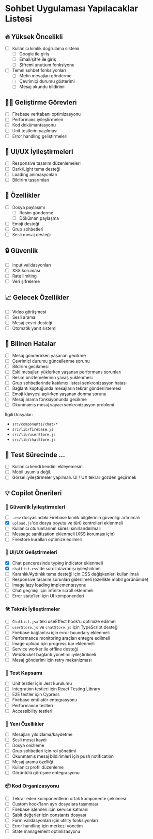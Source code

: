 # Sohbet Uygulaması Yapılacaklar Listesi

## 🔥 Yüksek Öncelikli

- [ ] Kullanıcı kimlik doğrulama sistemi
  - [ ] Google ile giriş
  - [ ] Email/şifre ile giriş
  - [ ] Şifremi unuttum fonksiyonu
- [ ] Temel sohbet fonksiyonları
  - [ ] Metin mesajları gönderme
  - [ ] Çevrimiçi durumu gösterimi
  - [ ] Mesaj okundu bildirimi

## 👨‍💻 Geliştirme Görevleri

- [ ] Firebase veritabanı optimizasyonu
- [ ] Performans iyileştirmeleri
- [ ] Kod dokümantasyonu
- [ ] Unit testlerin yazılması
- [ ] Error handling geliştirmeleri

## 🎨 UI/UX İyileştirmeleri

- [ ] Responsive tasarım düzenlemeleri
- [ ] Dark/Light tema desteği
- [ ] Loading animasyonları
- [ ] Bildirim tasarımları

## 📱 Özellikler

- [ ] Dosya paylaşımı
  - [ ] Resim gönderme
  - [ ] Döküman paylaşma
- [ ] Emoji desteği
- [ ] Grup sohbetleri
- [ ] Sesli mesaj desteği

## 🔒 Güvenlik

- [ ] Input validasyonları
- [ ] XSS koruması
- [ ] Rate limiting
- [ ] Veri şifreleme

## 📈 Gelecek Özellikler

- [ ] Video görüşmesi
- [ ] Sesli arama
- [ ] Mesaj çeviri desteği
- [ ] Otomatik yanıt sistemi

## 🐛 Bilinen Hatalar

- [ ] Mesaj gönderirken yaşanan gecikme
- [ ] Çevrimiçi durumu güncellenme sorunu
- [ ] Bildirim gecikmesi
- [ ] Eski mesajları yüklerken yaşanan performans sorunları
- [ ] Resim önizlemelerinin yavaş yüklenmesi
- [ ] Grup sohbetlerinde katılımcı listesi senkronizasyon hatası
- [ ] Bağlantı koptuğunda mesajların tekrar gönderilmemesi
- [ ] Emoji klavyesi açılırken yaşanan donma sorunu
- [ ] Mesaj arama fonksiyonunda gecikme
- [ ] Okunmamış mesaj sayacı senkronizasyon problemi

İlgili Dosyalar:

- `src/components/chat/*`
- `src/lib/firebase.js`
- `src/lib/userStore.js`
- `src/lib/chatStore.js`

## 🧪 Test Sürecinde ...

- [ ] Kullanıcı kendi kendini ekleyemesin.
- [ ] Mobil uyumlu değil.
- [ ] Görsel iyileştirmeler yapılmalı. UI  / UX tekrar gözden geçirmek

## 💡 Copilot Önerileri

### 🔐 Güvenlik İyileştirmeleri

- [ ] `.env` dosyasındaki Firebase kimlik bilgilerinin güvenliği artırılmalı
- [X] `upload.js`'de dosya boyutu ve türü kontrolleri eklenmeli
- [ ] Kullanıcı oturumlarının süresi sınırlandırılmalı
- [ ] Message sanitization eklenmeli (XSS koruması için)
- [ ] Firestore kuralları optimize edilmeli

### 🎨 UI/UX Geliştirmeleri

- [X] Chat penceresinde typing indicator eklenmeli
- [X] `chatList.css`'de scroll davranışı iyileştirilmeli
- [ ] Karanlık/Aydınlık tema desteği için CSS değişkenleri kullanılmalı
- [ ] Responsive tasarım sorunları giderilmeli (özellikle mobil görünümde)
- [ ] Image lazy loading implementasyonu
- [ ] Chat geçmişi için infinite scroll eklenmeli
- [ ] Error state'leri için UI komponentleri

### 🛠 Teknik İyileştirmeler

- [ ] `ChatList.jsx`'teki useEffect hook'u optimize edilmeli
- [ ] `userStore.js` ve `chatStore.js` için TypeScript desteği
- [ ] Firebase bağlantısı için error boundary eklenmeli
- [ ] Performance monitoring araçları entegre edilmeli
- [ ] Image upload için progress bar eklenmeli
- [ ] Service worker ile offline desteği
- [ ] WebSocket bağlantı yönetimi iyileştirilmeli
- [ ] Mesaj gönderimi için retry mekanizması

### 🧪 Test Kapsamı

- [ ] Unit testler için Jest kurulumu
- [ ] Integration testleri için React Testing Library
- [ ] E2E testler için Cypress
- [ ] Firebase emülatör entegrasyonu
- [ ] Performance testleri
- [ ] Accessibility testleri

### 📱 Yeni Özellikler

- [ ] Mesajları yıldızlama/kaydetme
- [ ] Sesli mesaj kaydı
- [ ] Dosya önizleme
- [ ] Grup sohbetleri için rol yönetimi
- [ ] Okunmamış mesaj bildirimleri için push notification
- [ ] Mesaj arama özelliği
- [ ] Kullanıcı profil düzenleme
- [ ] Görüntülü görüşme entegrasyonu

### 📦 Kod Organizasyonu

- [ ] Tekrar eden komponentlerin ortak komponente çekilmesi
- [ ] Custom hook'ların ayrı dosyalara taşınması
- [ ] Firebase işlemleri için service katmanı
- [ ] Sabit değerler için constants dosyası
- [ ] Form validasyonları için utility fonksiyonları
- [ ] Error handling için merkezi yönetim
- [ ] State management optimizasyonu
